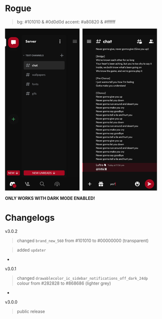 # **Rogue**

> bg: #101010 & #0d0d0d
> accent: #a80820 & #ffffff

![Preview](https://github.com/cyriotic3/Rogue/raw/main/RoguePreview.png)

**ONLY WORKS WITH DARK MODE ENABLED!**

# **Changelogs**

v3.0.2
> changed `brand_new_560` from #101010 to #00000000 (transparent)

> added `updater`

-

v3.0.1
> changed `drawablecolor_ic_sidebar_notifications_off_dark_24dp` colour from #282828 to #868686 (lighter grey)

-

v3.0.0
> public release

